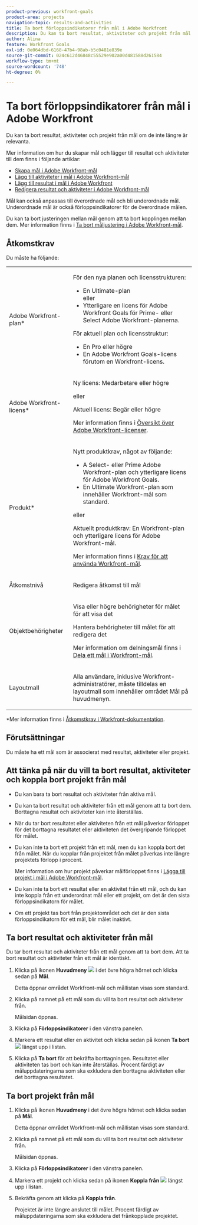 ```yaml
---
product-previous: workfront-goals
product-area: projects
navigation-topic: results-and-activities
title: Ta bort förloppsindikatorer från mål i Adobe Workfront
description: Du kan ta bort resultat, aktiviteter och projekt från mål i Adobe Workfront när de inte längre är relevanta.
author: Alina
feature: Workfront Goals
exl-id: 0e064dbd-6168-47b4-98ab-b5c0481e839e
source-git-commit: 024c612d46848c55529e902a00d481588d261584
workflow-type: tm+mt
source-wordcount: '748'
ht-degree: 0%

---
```


# Ta bort förloppsindikatorer från mål i Adobe Workfront

<!-- for goal redesign PRODUCTION RELEASE: Should this article be called "Remove or disconnect progress indicators from goals" when this is available to ALL progress indicators (including "disconnect goals")-- if yes, updte the title everywhere else where this is linked?
-->

Du kan ta bort resultat, aktiviteter och projekt från mål om de inte längre är relevanta.

Mer information om hur du skapar mål och lägger till resultat och aktiviteter till dem finns i följande artiklar:

* [Skapa mål i Adobe Workfront-mål](../../workfront-goals/goal-management/create-goals.md)
* [Lägg till aktiviteter i mål i Adobe Workfront-mål](../../workfront-goals/results-and-activities/add-activities-to-goals.md)
* [Lägg till resultat i mål i Adobe Workfront ](../../workfront-goals/results-and-activities/add-results-to-goals.md)
* [Redigera resultat och aktiviteter i Adobe Workfront-mål](../../workfront-goals/results-and-activities/edit-results-and-activities.md)

Mål kan också anpassas till överordnade mål och bli underordnade mål. Underordnade mål är också förloppsindikatorer för de överordnade målen.

Du kan ta bort justeringen mellan mål genom att ta bort kopplingen mellan dem. Mer information finns i [Ta bort måljustering i Adobe Workfront-mål](../goal-alignment/remove-goal-alignment.md).

## Åtkomstkrav

Du måste ha följande:

<table style="table-layout:auto">
<col>
</col>
<col>
</col>
<tbody>
 <tr> 
   <td role="rowheader">Adobe Workfront-plan*</td> 
   <td> 
   <p>För den nya planen och licensstrukturen:
  <ul><li>En Ultimate-plan </li>
  eller
  <li>Ytterligare en licens för Adobe Workfront Goals för Prime- eller Select Adobe Workfront-planerna. </li></ul> </p>
<p>För aktuell plan och licensstruktur: 
<ul><li> En Pro eller högre </li>
  <li>En Adobe Workfront Goals-licens förutom en Workfront-licens.</li></ul></p>
   </td> 
  </tr>
 <tr>
 <td role="rowheader">Adobe Workfront-licens*</td>
 <td>
 <p>Ny licens: Medarbetare eller högre</p>
 eller
 <p>Aktuell licens: Begär eller högre</p> <p>Mer information finns i <a href="../../administration-and-setup/add-users/access-levels-and-object-permissions/wf-licenses.md" class="MCXref xref">Översikt över Adobe Workfront-licenser</a>.</p> </td>
 </tr>
 <tr>
 <td role="rowheader">Produkt*</td>
 <td>
 <p> Nytt produktkrav, något av följande: </p>
<ul>
<li>A Select- eller Prime Adobe Workfront-plan och ytterligare licens för Adobe Workfront Goals.</li>
<li>En Ultimate Workfront-plan som innehåller Workfront-mål som standard. </li></ul>
 <p>eller</p>
 <p>Aktuellt produktkrav: En Workfront-plan och ytterligare licens för Adobe Workfront-mål. </p> <p>Mer information finns i <a href="../../workfront-goals/goal-management/access-needed-for-wf-goals.md" class="MCXref xref">Krav för att använda Workfront-mål</a>. </p> </td>
 </tr>
 <tr>
 <td role="rowheader">Åtkomstnivå</td>
 <td> <p>Redigera åtkomst till mål</p> </td>
 </tr>
 <tr data-mc-conditions="">
 <td role="rowheader">Objektbehörigheter</td>
 <td>
  <div>
  <p>Visa eller högre behörigheter för målet för att visa det</p>
  <p>Hantera behörigheter till målet för att redigera det</p>
  <p>Mer information om delningsmål finns i <a href="../../workfront-goals/workfront-goals-settings/share-a-goal.md" class="MCXref xref">Dela ett mål i Workfront-mål</a>. </p>
  </div> </td>
 </tr>
 <tr>
   <td role="rowheader"><p>Layoutmall</p></td>
   <td> <p>Alla användare, inklusive Workfront-administratörer, måste tilldelas en layoutmall som innehåller området Mål på huvudmenyn. </p>  
</td>
  </tr>
</tbody>
</table>

*Mer information finns i [Åtkomstkrav i Workfront-dokumentation](/help/quicksilver/administration-and-setup/add-users/access-levels-and-object-permissions/access-level-requirements-in-documentation.md).

## Förutsättningar

Du måste ha ett mål som är associerat med resultat, aktiviteter eller projekt.

## Att tänka på när du vill ta bort resultat, aktiviteter och koppla bort projekt från mål

* Du kan bara ta bort resultat och aktiviteter från aktiva mål.
* Du kan ta bort resultat och aktiviteter från ett mål genom att ta bort dem. Borttagna resultat och aktiviteter kan inte återställas.
* När du tar bort resultatet eller aktiviteten från ett mål påverkar förloppet för det borttagna resultatet eller aktiviteten det övergripande förloppet för målet.
* Du kan inte ta bort ett projekt från ett mål, men du kan koppla bort det från målet. När du kopplar från projektet från målet påverkas inte längre projektets förlopp i procent.

  Mer information om hur projekt påverkar målförloppet finns i [Lägga till projekt i mål i Adobe Workfront-mål](../../workfront-goals/results-and-activities/connect-projects-to-goals-overview.md).

* Du kan inte ta bort ett resultat eller en aktivitet från ett mål, och du kan inte koppla från ett underordnat mål eller ett projekt, om det är den sista förloppsindikatorn för målet.
* Om ett projekt tas bort från projektområdet och det är den sista förloppsindikatorn för ett mål, blir målet inaktivt.

## Ta bort resultat och aktiviteter från mål

Du tar bort resultat och aktiviteter från ett mål genom att ta bort dem. Att ta bort resultat och aktiviteter från ett mål är identiskt.

<!--
How you delete results and activities differs depending on the environment you use.

### Delete results and activities in the Production environment


1. Click the **Main Menu** icon ![](assets/main-menu-icon.png) > **Goals** in the upper-right corner.

   (!-- Add this when Shell is available to all: or (if available), click the **Main Menu** icon ![Main menu icon](../results-and-activities/assets/three-line-main-menu-icon.png) in the upper-left corner)
   --)

   This opens the Workfront Goals area and the Goal List displays by default. 

1. Click the name of a goal you want to remove results and activities from.

   This opens the Goal Details panel on the right.

1. Click **Results** to remove results or **Activities** to remove activities. 

1. Click the **gear icon** ![](assets/settings-gear-icon.png) to the right of the result or activity name, then click **Delete** > **Yes, delete**.

   ![](assets/delete-result-goal-details-350x108.png)

   The result or activity is deleted and cannot be recovered. The percent complete of the goal updates to exclude the deleted activity or result.

-->

1. Klicka på ikonen **Huvudmeny** ![](assets/main-menu-icon.png) i det övre högra hörnet och klicka sedan på **Mål**.

   <!-- Add this when Shell is available to all: or (if available), click the **Main Menu** icon ![Main menu icon](../results-and-activities/assets/three-line-main-menu-icon.png) in the upper-left corner)
   -->
   Detta öppnar området Workfront-mål och mållistan visas som standard.

1. Klicka på namnet på ett mål som du vill ta bort resultat och aktiviteter från.

   Målsidan öppnas.

1. Klicka på **Förloppsindikatorer** i den vänstra panelen.

1. Markera ett resultat eller en aktivitet och klicka sedan på ikonen **Ta bort** ![](assets/delete-icon.png) längst upp i listan.

1. Klicka på **Ta bort** för att bekräfta borttagningen. Resultatet eller aktiviteten tas bort och kan inte återställas. Procent färdigt av måluppdateringarna som ska exkludera den borttagna aktiviteten eller det borttagna resultatet.


## Ta bort projekt från mål

<!--
Dsconnecting projects from goals differs depending on the environment you use.

### Disconnect projects from goals in the Production environment


1. Click the **Main Menu** icon ![](assets/main-menu-icon.png) > **Goals** in the upper-right corner.

   (!-- Add this when Shell is available to all: or (if available), click the **Main Menu** icon ![Main menu icon](../results-and-activities/assets/three-line-main-menu-icon.png) in the upper-left corner)
   --)

   This opens the Workfront Goals area and the Goal List displays by default. 

1. Click the name of a goal you want to remove results and activities from.

   This opens the Goal Details panel on the right.

1. Click the **right-pointing arrow** to the left of the Activities sections to expand it. 
1. Click the **gear icon** ![](assets/settings-gear-icon.png) to the right of the project name, then click **Disconnect**.

   ![](assets/disconnect-project-goal-details-350x94.png)

   The project is disconnected from the goal. The percent complete of the goal updates to exclude the percent complete of the disconnected project.
-->


1. Klicka på ikonen **Huvudmeny** i det övre högra hörnet och klicka sedan på **Mål**.

   <!-- Add this when Shell is available to all: or (if available), click the **Main Menu** icon ![Main menu icon](../results-and-activities/assets/three-line-main-menu-icon.png) in the upper-left corner)
   -->

   Detta öppnar området Workfront-mål och mållistan visas som standard.

1. Klicka på namnet på ett mål som du vill ta bort resultat och aktiviteter från.

   Målsidan öppnas.
1. Klicka på **Förloppsindikatorer** i den vänstra panelen.
1. Markera ett projekt och klicka sedan på ikonen **Koppla från** ![](assets/disconnect-icon.png) längst upp i listan.
1. Bekräfta genom att klicka på **Koppla från**.

   Projektet är inte längre anslutet till målet. Procent färdigt av måluppdateringarna som ska exkludera det frånkopplade projektet.

